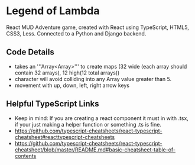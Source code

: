 # Legend of Lambda
React MUD Adventure game, created with React using TypeScript, HTML5, CSS3, Less. Connected to a Python and Django backend.

## Code Details
- takes an '''Array<Array<number>>''' to create maps (32 wide (each array should contain 32 arrays), 12 high(12 total arrays))
- character will avoid colliding into any Array value greater than 5.
- movement with up, down, left, right arrow keys

## Helpful TypeScript Links
- Keep in mind: If you are creating a react component it must in with .tsx, if your just making a helper function or something .ts is fine.
- https://github.com/typescript-cheatsheets/react-typescript-cheatsheet#reacttypescript-cheatsheets
- https://github.com/typescript-cheatsheets/react-typescript-cheatsheet/blob/master/README.md#basic-cheatsheet-table-of-contents
